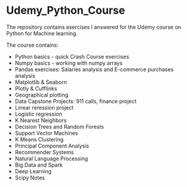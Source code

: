 # Udemy_Python_Course
The repository contains exercises I answered for the Udemy course on Python for Machine learning.

The course contains:
 - Python basics - quick Crash Course exercises
 - Numpy basics - working with numpy arrays
 - Pandas exercises: Salaries analysis and E-commerce purchases analysis
 - Matplotlib & Seaborn 
 - Plotly & Cufflinks
 - Geographical plotting
 - Data Capstone Projects: 911 calls, finance project
 - Linear reression project
 - Logistic regression
 - K Nearest Neighbors
 - Decision Trees and Random Forests
 - Support Vector Machines
 - K Means Clustering
 - Principal Component Analysis
 - Recommender Systems
 - Natural Language Processing
 - Big Data and Spark
 - Deep Learning
 - Scipy Notes
